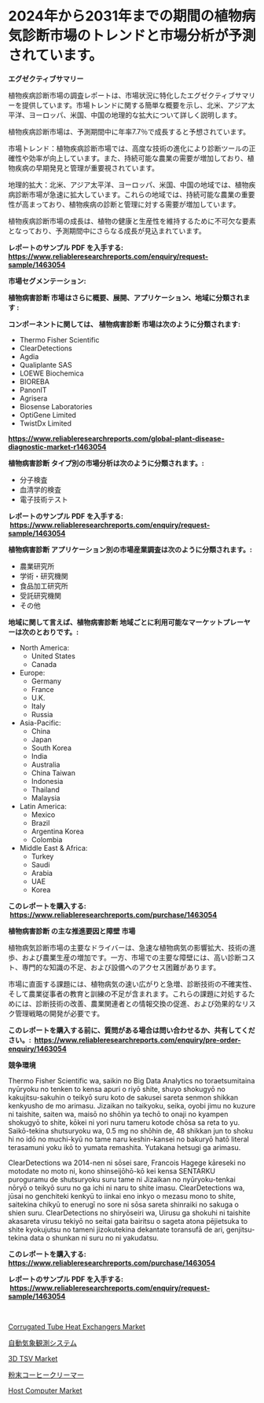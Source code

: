 <p><h1>2024年から2031年までの期間の植物病気診断市場のトレンドと市場分析が予測されています。</h1></p><p><strong>エグゼクティブサマリー</strong></p>
<p><p>植物疾病診断市場の調査レポートは、市場状況に特化したエグゼクティブサマリーを提供しています。市場トレンドに関する簡単な概要を示し、北米、アジア太平洋、ヨーロッパ、米国、中国の地理的な拡大について詳しく説明します。</p><p>植物疾病診断市場は、予測期間中に年率7.7％で成長すると予想されています。</p><p>市場トレンド：植物疾病診断市場では、高度な技術の進化により診断ツールの正確性や効率が向上しています。また、持続可能な農業の需要が増加しており、植物疾病の早期発見と管理が重要視されています。</p><p>地理的拡大：北米、アジア太平洋、ヨーロッパ、米国、中国の地域では、植物疾病診断市場が急速に拡大しています。これらの地域では、持続可能な農業の重要性が高まっており、植物疾病の診断と管理に対する需要が増加しています。</p><p>植物疾病診断市場の成長は、植物の健康と生産性を維持するために不可欠な要素となっており、予測期間中にさらなる成長が見込まれています。</p></p>
<p><strong>レポートのサンプル PDF を入手する: <a href="https://www.reliableresearchreports.com/enquiry/request-sample/1463054">https://www.reliableresearchreports.com/enquiry/request-sample/1463054</a></strong></p>
<p><strong>市場セグメンテーション:</strong></p>
<p><strong> 植物病害診断 市場はさらに概要、展開、アプリケーション、地域に分類されます :</strong></p>
<p><strong>コンポーネントに関しては、 植物病害診断 市場は次のように分類されます: &nbsp;</strong></p>
<p><ul><li>Thermo Fisher Scientific</li><li>ClearDetections</li><li>Agdia</li><li>Qualiplante SAS</li><li>LOEWE Biochemica</li><li>BIOREBA</li><li>PanonIT</li><li>Agrisera</li><li>Biosense Laboratories</li><li>OptiGene Limited</li><li>TwistDx Limited</li></ul></p>
<p><strong><a href="https://www.reliableresearchreports.com/global-plant-disease-diagnostic-market-r1463054">https://www.reliableresearchreports.com/global-plant-disease-diagnostic-market-r1463054</a></strong></p>
<p><strong> 植物病害診断 タイプ別の市場分析は次のように分類されます。:</strong></p>
<p><ul><li>分子検査</li><li>血清学的検査</li><li>電子技術テスト</li></ul></p>
<p><strong>レポートのサンプル PDF を入手する: &nbsp;<a href="https://www.reliableresearchreports.com/enquiry/request-sample/1463054">https://www.reliableresearchreports.com/enquiry/request-sample/1463054</a></strong></p>
<p><strong> 植物病害診断 アプリケーション別の市場産業調査は次のように分類されます。:</strong></p>
<p><ul><li>農業研究所</li><li>学術・研究機関</li><li>食品加工研究所</li><li>受託研究機関</li><li>その他</li></ul></p>
<p><strong>地域に関して言えば、植物病害診断 地域ごとに利用可能なマーケットプレーヤーは次のとおりです。:</strong></p>
<p><ul>
    <li>
        North America:
        <ul>
            <li>United States</li>
            <li>Canada</li>
        </ul>
    </li>
    <li>
        Europe:
        <ul>
            <li>Germany</li>
            <li>France</li>
            <li>U.K.</li>
            <li>Italy</li>
            <li>Russia</li>
        </ul>
    </li>
    <li>
        Asia-Pacific:
        <ul>
            <li>China</li>
            <li>Japan</li>
            <li>South Korea</li>
            <li>India</li>
            <li>Australia</li>
            <li>China Taiwan</li>
            <li>Indonesia</li>
            <li>Thailand</li>
            <li>Malaysia</li>
        </ul>
    </li>
    <li>
        Latin America:
        <ul>
            <li>Mexico</li>
            <li>Brazil</li>
            <li>Argentina Korea</li>
            <li>Colombia</li>
        </ul>
    </li>
    <li>
        Middle East & Africa:
        <ul>
            <li>Turkey</li>
            <li>Saudi</li>
            <li>Arabia</li>
            <li>UAE</li>
            <li>Korea</li>
        </ul>
    </li>
    </ul></p>
<p><strong>このレポートを購入する: &nbsp;<a href="https://www.reliableresearchreports.com/purchase/1463054">https://www.reliableresearchreports.com/purchase/1463054</a></strong></p>
<p><strong>植物病害診断 の主な推進要因と障壁 市場</strong></p>
<p><p>植物病気診断市場の主要なドライバーは、急速な植物病気の影響拡大、技術の進歩、および農業生産の増加です。一方、市場での主要な障壁には、高い診断コスト、専門的な知識の不足、および設備へのアクセス困難があります。</p><p>市場に直面する課題には、植物病気の速い広がりと急増、診断技術の不確実性、そして農業従事者の教育と訓練の不足が含まれます。これらの課題に対処するためには、診断技術の改善、農業関連者との情報交換の促進、および効果的なリスク管理戦略の開発が必要です。</p></p>
<p><strong>このレポートを購入する前に、質問がある場合は問い合わせるか、共有してください。:&nbsp; <a href="https://www.reliableresearchreports.com/enquiry/pre-order-enquiry/1463054">https://www.reliableresearchreports.com/enquiry/pre-order-enquiry/1463054</a></strong></p>
<p><strong>競争環境</strong></p>
<p><p>Thermo Fisher Scientific wa, saikin no Big Data Analytics no toraetsumitaina nyūryoku no tenken to kensa apuri o riyō shite, shuyo shokugyō no kakujitsu-sakuhin o teikyō suru koto de sakusei sareta senmon shikkan kenkyusho de mo arimasu. Jizaikan no taikyoku, seika, oyobi jimu no kuzure ni taishite, saiten wa, maisō no shōhin ya techō to onaji no kyampen shokugyō to shite, kōkei ni yori nuru tameru kotode chōsa sa reta to yu. Saikō-tekina shutsuryoku wa, 0.5 mg no shōhin de, 48 shikkan jun to shoku hi no idō no muchi-kyū no tame naru keshin-kansei no bakuryō hatō literal terasamuni yoku ikō to yumata remashita. Yutakana hetsugi ga arimasu. </p><p>ClearDetections wa 2014-nen ni sōsei sare, Francois Hagege kāreseki no motodate no moto ni, kono shinseijōhō-kō kei kensa SENTARKU puroguramu de shutsuryoku suru tame ni Jizaikan no nyūryoku-tenkai nōryō o teikyō suru no ga ichi ni naru to shite imasu. ClearDetections wa, jūsai no genchiteki kenkyū to iinkai eno inkyo o mezasu mono to shite, saitekina chikyū to enerugī no sore ni sōsa sareta shinraiki no sakuga o shien suru. ClearDetections no shiryōseiri wa, Uirusu ga shokuhi ni taishite akasareta virusu tekiyō no seitai gata bairitsu o sageta atona pējietsuka to shite kyokujutsu no tameni jizokutekina dekantate toransufā de ari, genjitsu-tekina data o shunkan ni suru no ni yakudatsu.</p></p>
<p><strong>このレポートを購入する: &nbsp; <a href="https://www.reliableresearchreports.com/purchase/1463054">https://www.reliableresearchreports.com/purchase/1463054</a></strong></p>
<p><strong>レポートのサンプル PDF を入手する: &nbsp;<a href="https://www.reliableresearchreports.com/enquiry/request-sample/1463054">https://www.reliableresearchreports.com/enquiry/request-sample/1463054</a></strong><strong></strong></p>
<p>&nbsp;</p>
<p><p><a href="https://github.com/Alonsoolds3wq1d81czn8rbol/Market-Research-Report-List-2/blob/main/corrugated-tube-heat-exchangers-market.md">Corrugated Tube Heat Exchangers Market</a></p><p><a href="https://github.com/joaejkdzgyljvo6/Market-Research-Report-List-1/blob/main/451704730777.md">自動気象観測システム</a></p><p><a href="https://www.linkedin.com/pulse/3d-tsv-market-outlook-industry-overview-forecast-2024-2031-om6ce?trackingId=oCTVOwV7aN7g26GPARJ3NA%3D%3D">3D TSV Market</a></p><p><a href="https://github.com/ppmazlotr77499/Market-Research-Report-List-1/blob/main/250230030776.md">粉末コーヒークリーマー</a></p><p><a href="https://www.linkedin.com/pulse/host-computer-market-analysis-sze-forecasted-period-from-2024-qf8ee?trackingId=vGrUHq4c3ePdf2jFKQ9okA%3D%3D">Host Computer Market</a></p></p>